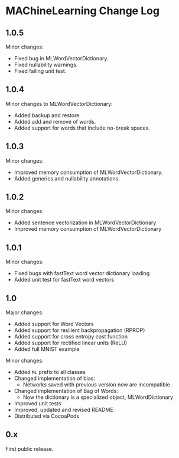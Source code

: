 # MAChineLearning Change Log


## 1.0.5

Minor changes:

- Fixed bug in MLWordVectorDictionary.
- Fixed nullability warnings.
- Fixed failing unit test.


## 1.0.4

Minor changes to MLWordVectorDictionary:

- Added backup and restore.
- Added add and remove of words.
- Added support for words that include no-break spaces.


## 1.0.3

Minor changes:

- Improved memory consumption of MLWordVectorDictionary.
- Added generics and nullability annotations.


## 1.0.2

Minor changes:

- Added sentence vectorization in MLWordVectorDictionary
- Improved memory consumption of MLWordVectorDictionary


## 1.0.1

Minor changes:

- Fixed bugs with fastText word vector dictionary loading
- Added unit test for fastText word vectors


## 1.0

Major changes:

- Added support for Word Vectors
- Added support for resilient backpropagation (RPROP)
- Added support for cross entropy cost function
- Added support for rectified linear units (ReLU)
- Added full MNIST example

Minor changes:

- Added `ML` prefix to all classes
- Changed implementation of bias:
  - Networks saved with previous version now are incompatible
- Changed implementation of Bag of Words:
  - Now the dictionary is a specialized object, MLWordDictionary
- Improved unit tests
- Improved, updated and revised README
- Distributed via CocoaPods


## 0.x

First public release.

